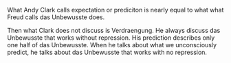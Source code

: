 What Andy Clark calls expectation or prediciton is nearly equal to what what Freud calls das Unbewusste does.

Then what Clark does not discuss is Verdraengung. He always discuss das Unbewusste that works without repression. His prediction describes only one half of das Unbewusste. When he talks about what we unconsciously predict, he talks about das Unbewusste that works with no repression.
